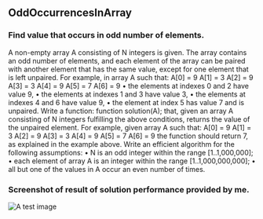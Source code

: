 ## OddOccurrencesInArray

### Find value that occurs in odd number of elements.

A non-empty array A consisting of N integers is given. The array contains an odd number of elements, and each element of the array can be paired with another element that has the same value, except for one element that is left unpaired.
For example, in array A such that:
A[0] = 9 A[1] = 3 A[2] = 9 A[3] = 3 A[4] = 9 A[5] = 7 A[6] = 9
    • the elements at indexes 0 and 2 have value 9,
    • the elements at indexes 1 and 3 have value 3,
    • the elements at indexes 4 and 6 have value 9,
    • the element at index 5 has value 7 and is unpaired.
Write a function:
function solution(A);
that, given an array A consisting of N integers fulfilling the above conditions, returns the value of the unpaired element.
For example, given array A such that:
A[0] = 9 A[1] = 3 A[2] = 9 A[3] = 3 A[4] = 9 A[5] = 7 A[6] = 9
the function should return 7, as explained in the example above.
Write an efficient algorithm for the following assumptions:
    • N is an odd integer within the range [1..1,000,000];
    • each element of array A is an integer within the range [1..1,000,000,000];
    • all but one of the values in A occur an even number of times.
    
   
   
### Screenshot of result of solution performance provided by me.

![A test image](https://github.com/Odubolaoluwatimilehin/Solved-Algorithims-Exercise/blob/master/OddOccurrencesInArray%20Problem/Screenshot%20from%202020-05-17%2019-14-57.png?raw=true)


